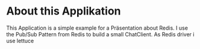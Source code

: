 # About this Applikation
This Application is a simple example for a Präsentation about Redis.
I use the Pub/Sub Pattern from Redis to build a small ChatClient.
As Redis driver i use lettuce

